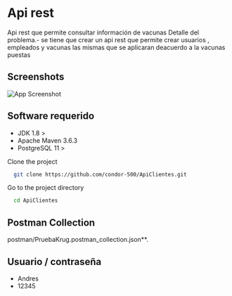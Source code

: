 # Api rest 
Api rest que permite consultar información de vacunas 
Detalle del problema.- se tiene que crear un api rest que permite crear usuarios , empleados y vacunas las mismas que se aplicaran deacuerdo a la vacunas puestas

## Screenshots  
![App Screenshot](https://raw.githubusercontent.com/condor-500/ApiRestVacunas/main/image/image.png)  


## Software requerido
- JDK 1.8 >
- Apache Maven 3.6.3
- PostgreSQL 11 >

Clone the project  
```bash  
  git clone https://github.com/condor-500/ApiClientes.git
```
Go to the project directory 
```bash  
  cd ApiClientes
```

## Postman Collection

postman/PruebaKrug.postman_collection.json**.

## Usuario / contraseña
- Andres
- 12345
